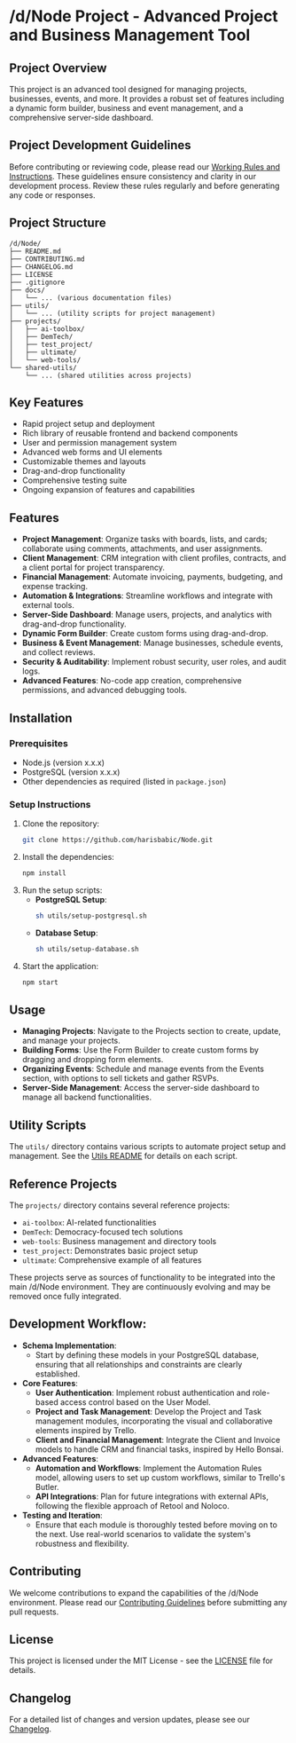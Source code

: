 # /d/Node Project - Advanced Project and Business Management Tool

## Project Overview
This project is an advanced tool designed for managing projects, businesses, events, and more. It provides a robust set of features including a dynamic form builder, business and event management, and a comprehensive server-side dashboard.

## Project Development Guidelines

Before contributing or reviewing code, please read our [Working Rules and Instructions](DEVELOPMENT_GUIDELINES.md). These guidelines ensure consistency and clarity in our development process. Review these rules regularly and before generating any code or responses.

## Project Structure

```
/d/Node/
├── README.md
├── CONTRIBUTING.md
├── CHANGELOG.md
├── LICENSE
├── .gitignore
├── docs/
│   └── ... (various documentation files)
├── utils/
│   └── ... (utility scripts for project management)
├── projects/
│   ├── ai-toolbox/
│   ├── DemTech/
│   ├── test_project/
│   ├── ultimate/
│   └── web-tools/
└── shared-utils/
    └── ... (shared utilities across projects)
```

## Key Features
- Rapid project setup and deployment
- Rich library of reusable frontend and backend components
- User and permission management system
- Advanced web forms and UI elements
- Customizable themes and layouts
- Drag-and-drop functionality
- Comprehensive testing suite
- Ongoing expansion of features and capabilities

## Features
- **Project Management**: Organize tasks with boards, lists, and cards; collaborate using comments, attachments, and user assignments.
- **Client Management**: CRM integration with client profiles, contracts, and a client portal for project transparency.
- **Financial Management**: Automate invoicing, payments, budgeting, and expense tracking.
- **Automation & Integrations**: Streamline workflows and integrate with external tools.
- **Server-Side Dashboard**: Manage users, projects, and analytics with drag-and-drop functionality.
- **Dynamic Form Builder**: Create custom forms using drag-and-drop.
- **Business & Event Management**: Manage businesses, schedule events, and collect reviews.
- **Security & Auditability**: Implement robust security, user roles, and audit logs.
- **Advanced Features**: No-code app creation, comprehensive permissions, and advanced debugging tools.

## Installation

### Prerequisites
- Node.js (version x.x.x)
- PostgreSQL (version x.x.x)
- Other dependencies as required (listed in `package.json`)

### Setup Instructions
1. Clone the repository:
   ```bash
   git clone https://github.com/harisbabic/Node.git
   ```
2. Install the dependencies:
   ```bash
   npm install
   ```
3. Run the setup scripts:
   - **PostgreSQL Setup**:
     ```bash
     sh utils/setup-postgresql.sh
     ```
   - **Database Setup**:
     ```bash
     sh utils/setup-database.sh
     ```
4. Start the application:
   ```bash
   npm start
   ```
   
## Usage
- **Managing Projects**: Navigate to the Projects section to create, update, and manage your projects.
- **Building Forms**: Use the Form Builder to create custom forms by dragging and dropping form elements.
- **Organizing Events**: Schedule and manage events from the Events section, with options to sell tickets and gather RSVPs.
- **Server-Side Management**: Access the server-side dashboard to manage all backend functionalities.

## Utility Scripts
The `utils/` directory contains various scripts to automate project setup and management. See the [Utils README](utils/README.md) for details on each script.

## Reference Projects
The `projects/` directory contains several reference projects:
- `ai-toolbox`: AI-related functionalities
- `DemTech`: Democracy-focused tech solutions
- `web-tools`: Business management and directory tools
- `test_project`: Demonstrates basic project setup
- `ultimate`: Comprehensive example of all features

These projects serve as sources of functionality to be integrated into the main /d/Node environment. They are continuously evolving and may be removed once fully integrated.

## Development Workflow:

- **Schema Implementation**:
   - Start by defining these models in your PostgreSQL database, ensuring that all relationships and constraints are clearly established.
- **Core Features**:
   - **User Authentication**: Implement robust authentication and role-based access control based on the User Model.
   - **Project and Task Management**: Develop the Project and Task management modules, incorporating the visual and collaborative elements inspired by Trello.
   - **Client and Financial Management**: Integrate the Client and Invoice models to handle CRM and financial tasks, inspired by Hello Bonsai.
- **Advanced Features**:
   - **Automation and Workflows**: Implement the Automation Rules model, allowing users to set up custom workflows, similar to Trello's Butler.
   - **API Integrations**: Plan for future integrations with external APIs, following the flexible approach of Retool and Noloco.
- **Testing and Iteration**:
   - Ensure that each module is thoroughly tested before moving on to the next. Use real-world scenarios to validate the system's robustness and flexibility.

## Contributing
We welcome contributions to expand the capabilities of the /d/Node environment. Please read our [Contributing Guidelines](CONTRIBUTING.md) before submitting any pull requests.

## License
This project is licensed under the MIT License - see the [LICENSE](LICENSE) file for details.

## Changelog
For a detailed list of changes and version updates, please see our [Changelog](CHANGELOG.md).
